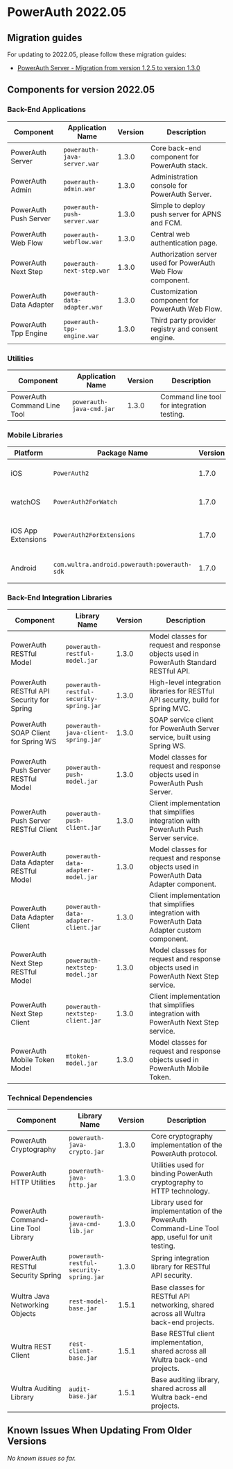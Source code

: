# PowerAuth 2022.05

## Migration guides

For updating to 2022.05, please follow these migration guides:

- [PowerAuth Server - Migration from version 1.2.5 to version 1.3.0](https://github.com/wultra/powerauth-server/blob/develop/docs/PowerAuth-Server-1.3.0.md)

## Components for version 2022.05

### Back-End Applications

| Component | Application Name | Version | Description |
|---|---|---|---|
| PowerAuth Server | `powerauth-java-server.war` | 1.3.0 | Core back-end component for PowerAuth stack. |
| PowerAuth Admin | `powerauth-admin.war` | 1.3.0 | Administration console for PowerAuth Server. |
| PowerAuth Push Server | `powerauth-push-server.war` | 1.3.0 | Simple to deploy push server for APNS and FCM. |
| PowerAuth Web Flow | `powerauth-webflow.war` | 1.3.0 | Central web authentication page. |
| PowerAuth Next Step | `powerauth-next-step.war` | 1.3.0 | Authorization server used for PowerAuth Web Flow component. |
| PowerAuth Data Adapter | `powerauth-data-adapter.war` | 1.3.0 | Customization component for PowerAuth Web Flow. |
| PowerAuth Tpp Engine | `powerauth-tpp-engine.war` | 1.3.0 | Third party provider registry and consent engine. |

### Utilities

| Component | Application Name | Version | Description |
|---|---|---|---|
| PowerAuth Command Line Tool | `powerauth-java-cmd.jar` | 1.3.0 | Command line tool for integration testing. |

### Mobile Libraries

| Platform | Package Name | Version | Description |
|---|---|---|---|
| iOS | `PowerAuth2` | 1.7.0 | A client library for iOS. |
| watchOS | `PowerAuth2ForWatch` | 1.7.0 | A limited library for watchOS. |
| iOS App Extensions | `PowerAuth2ForExtensions` | 1.7.0 | A limited library for iOS App Extensions. |
| Android | `com.wultra.android.powerauth:powerauth-sdk` | 1.7.0 | A client library for Android. |

### Back-End Integration Libraries

| Component | Library Name |  Version | Description |
|---|---|---|---|
| PowerAuth RESTful Model | `powerauth-restful-model.jar` | 1.3.0 | Model classes for request and response objects used in PowerAuth Standard RESTful API. |
| PowerAuth RESTful API Security for Spring | `powerauth-restful-security-spring.jar` | 1.3.0 | High-level integration libraries for RESTful API security, build for Spring MVC. |
| PowerAuth SOAP Client for Spring WS | `powerauth-java-client-spring.jar` | 1.3.0 | SOAP service client for PowerAuth Server service, built using Spring WS. |
| PowerAuth Push Server RESTful Model | `powerauth-push-model.jar` | 1.3.0 | Model classes for request and response objects used in PowerAuth Push Server. |
| PowerAuth Push Server RESTful Client | `powerauth-push-client.jar` | 1.3.0 | Client implementation that simplifies integration with PowerAuth Push Server service. |
| PowerAuth Data Adapter RESTful Model | `powerauth-data-adapter-model.jar` | 1.3.0 | Model classes for request and response objects used in PowerAuth Data Adapter component. |
| PowerAuth Data Adapter Client | `powerauth-data-adapter-client.jar` | 1.3.0 | Client implementation that simplifies integration with PowerAuth Data Adapter custom component. |
| PowerAuth Next Step RESTful Model | `powerauth-nextstep-model.jar` | 1.3.0 | Model classes for request and response objects used in PowerAuth Next Step service. |
| PowerAuth Next Step Client | `powerauth-nextstep-client.jar` | 1.3.0 | Client implementation that simplifies integration with PowerAuth Next Step service. |
| PowerAuth Mobile Token Model | `mtoken-model.jar` | 1.3.0 | Model classes for request and response objects used in PowerAuth Mobile Token. |

### Technical Dependencies

| Component | Library Name | Version | Description |
|---|---|---|---|
| PowerAuth Cryptography | `powerauth-java-crypto.jar` | 1.3.0 | Core cryptography implementation of the PowerAuth protocol. |
| PowerAuth HTTP Utilities | `powerauth-java-http.jar` | 1.3.0 | Utilities used for binding PowerAuth cryptography to HTTP technology. |
| PowerAuth Command-Line Tool Library | `powerauth-java-cmd-lib.jar` | 1.3.0 | Library used for implementation of the PowerAuth Command-Line Tool app, useful for unit testing. |
| PowerAuth RESTful Security Spring | `powerauth-restful-security-spring.jar` | 1.3.0 | Spring integration library for RESTful API security. |
| Wultra Java Networking Objects | `rest-model-base.jar` | 1.5.1 | Base classes for RESTful API networking, shared across all Wultra back-end projects. |
| Wultra REST Client | `rest-client-base.jar` | 1.5.1 | Base RESTful client implementation, shared across all Wultra back-end projects. |
| Wultra Auditing Library | `audit-base.jar` | 1.5.1 | Base auditing library, shared across all Wultra back-end projects. |

## Known Issues When Updating From Older Versions

_No known issues so far._
